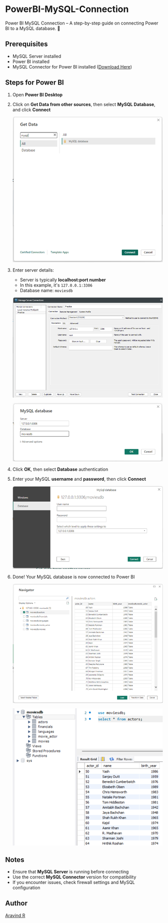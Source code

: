 # PowerBI-MySQL-Connection

Power BI MySQL Connection – A step-by-step guide on connecting Power BI to a MySQL database. 🚀

## Prerequisites  

- MySQL Server installed  
- Power BI installed  
- MySQL Connector for Power BI installed ([Download Here](https://dev.mysql.com/downloads/connector/net/))  

## Steps for Power BI  

1. Open **Power BI Desktop**
  
2. Click on **Get Data from other sources**, then select **MySQL Database**, and click **Connect**  
   
   ![Get Data from MySQL](images/1.png)  

3. Enter server details:  
   - Server is typically **localhost:port number**  
   - In this example, it's `127.0.0.1:3306`  
   - Database name: `moviesdb`  
   
   ![MySQL Server Details](images/6.png)

   ![Enter Server Details](images/2.png)  

4. Click **OK**, then select **Database** authentication  

5. Enter your MySQL **username** and **password**, then click **Connect**  

   ![Enter Credentials](images/3.png)  

6. Done! Your MySQL database is now connected to Power BI  

   ![Successful database connection confirmation in Power BI](images/4.png)

   ![MySQL Workbench showing the connected database](images/5.png)

## Notes  
- Ensure that **MySQL Server** is running before connecting  
- Use the correct **MySQL Connector** version for compatibility  
- If you encounter issues, check firewall settings and MySQL configuration  

## Author  
[Aravind R](https://linkedin.com/in/arav-r)  

